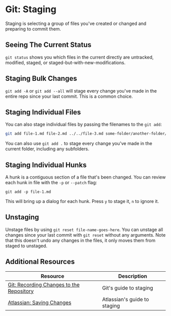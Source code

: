 # Git: Staging

Staging is selecting a group of files you've created or changed and preparing to commit them.

## Seeing The Current Status

`git status` shows you which files in the current directly are untracked, modified, staged, or staged-but-with-new-modifications.

## Staging Bulk Changes

`git add -A` or `git add --all` will stage every change you've made in the entire repo since your last commit. This is a common choice.

## Staging Individual Files

You can also stage individual files by passing the filenames to the `git add`:

```bash
git add file-1.md file-2.md ../../file-3.md some-folder/another-folder/file-4.md
```

You can also use `git add .` to stage every change you've made in the current folder, including any subfolders.

## Staging Individual Hunks

A hunk is a contiguous section of a file that's been changed. You can review each hunk in file with the `-p` or `--patch` flag:

```
git add -p file-1.md
```

This will bring up a dialog for each hunk. Press `y` to stage it, `n` to ignore it.

## Unstaging

Unstage files by using `git reset file-name-goes-here`. You can unstage all changes since your last commit with `git reset` without any arguments. Note that this doesn't undo any changes in the files, it only moves them from staged to unstaged.

## Additional Resources

| Resource | Description |
| --- | --- |
| [Git: Recording Changes to the Repository](https://git-scm.com/book/en/v2/Git-Basics-Recording-Changes-to-the-Repository) | Git's guide to staging |
| [Atlassian: Saving Changes](https://www.atlassian.com/git/tutorials/saving-changes) | Atlassian's guide to staging |
